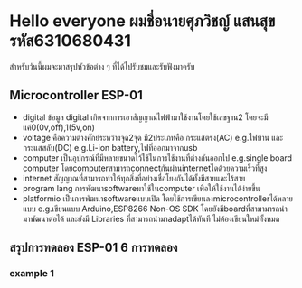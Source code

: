 # Hello everyone ผมชื่อนายศุภวิชญ์ แสนสุข รหัส6310680431
สำหรับวันนี้ผมจะมาสรุปหัวข้อต่าง ๆ ที่ได้ไปรับชมและรับฟังมาครับ

## Microcontroller ESP-01
- digital ข้อมูล digital เกิดจากการเอาสัญญาณไฟฟ้ามาใช้งานโดยใช้เลขฐาน2 โดยจะมีแค่0(0v,off),1(5v,on) 
- voltage คือความต่างศักย์ระหว่างจุด2จุด มี2ประเภทคือ กระแสตรง(AC) e.g.ไฟบ้าน และ กระแสสลับ(DC) e.g.Li-ion battery,ไฟที่ออกมาจากusb
- computer เป็นอุปกรณ์ที่มีหลายขนาดไว้ใช้ในการใช้งานที่ต่างกันออกไป e.g.single board computer โดยcomputerสามารถconnectกันผ่านinternetไดด้วยความเร็วที่สูง
- internet สัญญาณที่สามารถทำให้ทุกสิ่งที่อย่างเชื่อโยงกันได้ทั้งมีสายและไร้สาย
- program lang การพัฒนาsoftwareมาใช้ในcomputer เพื่อให้ใช้งานได้ง่ายขึ้น
- platformio เป็นการพัฒนาsoftwareแบบเปิด โดยใช้การเขียนลงmicrocontrollerได้หลายแบบ e.g.เขียนแบบ Arduino,ESP8266 Non-OS SDK โดยยังมีboardที่สามามารถนำมาพัฒนาต่อได้ และยังมี Libraries ที่สามารถนำมาadaptได้ทันที ไม่ต้องเขียนใหม่ทั้งหมด

## สรุปการทดลอง ESP-01 6 การทดลอง
### example 1 
